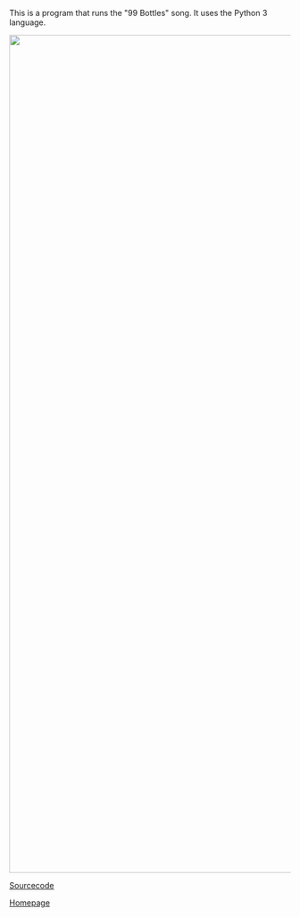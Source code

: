 This is a program that runs the "99 Bottles" song. It uses the Python 3 language.

<img src = "https://Cosmaniac.github.io/Portfolio_2017-2018/Bottles/Bottles.png" width = "1500"/>

[Sourcecode](https://Cosmaniac.github.io/Portfolio_2017-2018/Bottles/Markdown)

[Homepage](https://Cosmaniac.github.io/Portfolio_2017-2018)
